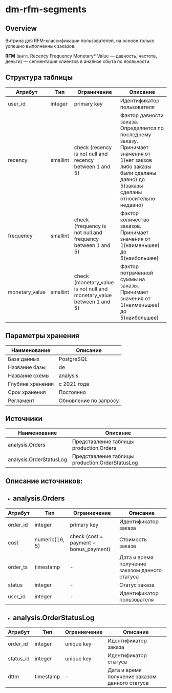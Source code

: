 # **dm-rfm-segments**

## Overview

Витрина для RFM-классификации пользователей, на основе только успешно выполненных заказов.

**RFM** (англ. Recency Frequency Monetary* Value — давность, частота, деньги) — сегментация клиентов в анализе сбыта по лояльности.

## Структура таблицы

Атрибут|Тип|Ограничение|Описание
---|---|---|---
user_id|integer|primary key|Идентификатор пользователя 
recency|smallint|check (recency is not null and recency between 1 and 5)|Фактор давности заказа. Определяется по последнему заказу. Принимает значения от 1(нет закзов либо заказы были сделаны давно) до 5(заказы сделаны относительно недавно)
frequency|smallint|check (frequency is not null and frequency  between 1 and 5)|Фактор количество заказов. Принимает значения от 1(наименьшее) до 5(наибольшее)
monetary_value|smallint|check (monetary_value is not null and monetary_value between 1 and 5)|Фактор потраченной суммы на заказы. Принимает значения от 1(наименьшее) до 5(наибольшее)

## Параметры хранения

Наименование|Описание
---|---
База данных|PostgreSQL
Название базы|de
Название схемы|analysis
Глубина хранения|с 2021 года
Срок хранения|Постоянно
Регламент|Обновление по запросу

## Источники

Наименование|Описание
---|---
analysis.Orders|Представление таблицы production.Orders
analysis.OrderStatusLog|Представление таблицы production.OrderStatusLog

## Описание источников:

- ## **analysis.Orders**

Атрибут|Тип|Ограниечение|Описание
---|---|---|---
order_id|integer|primary key|Идентификатор заказа
cost|numeric(19, 5)|check (cost = payment + bonus_payment)|Стоимость заказа
order_ts|timestamp|-|Дата и время получение заказом данного статуса
status|integer|-|Статус заказа
user_id|integer|-|Идентификатор пользователя

 - ## **analysis.OrderStatusLog**

Атрибут|Тип|Ограниечение|Описание
---|---|---|---
order_id|integer|unique key|Идентификатор заказа
status_id|integer|unique key|Идентификатор статуса
dttm|timestamp|-|Дата и время получение заказом данного статуса
